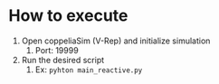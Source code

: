 # How to execute
1. Open coppeliaSim (V-Rep) and initialize simulation
   1. Port: 19999
2. Run the desired script
   1. Ex: `pyhton main_reactive.py`
